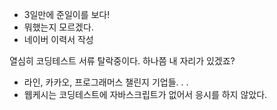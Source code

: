 - 3일만에 준일이를 보다!
- 뭐했는지 모르겠다.
- 네이버 이력서 작성  

열심히 코딩테스트 서류 탈락중이다. 하나쯤 내 자리가 있겠죠?  
- 라인, 카카오, 프로그래머스 챌린지 기업들. . . 
- 웹케시는 코딩테스트에 자바스크립트가 없어서 응시를 하지 않았다. 
